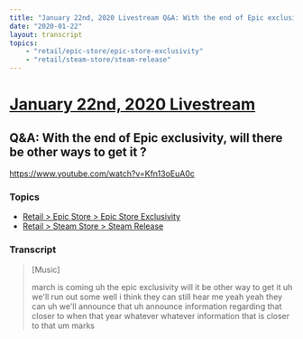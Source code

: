 ```yaml
---
title: "January 22nd, 2020 Livestream Q&A: With the end of Epic exclusivity, will there be other ways to get it ?"
date: "2020-01-22"
layout: transcript
topics:
    - "retail/epic-store/epic-store-exclusivity"
    - "retail/steam-store/steam-release"
---
```

# [January 22nd, 2020 Livestream](../2020-01-22.md)
## Q&A: With the end of Epic exclusivity, will there be other ways to get it ?
https://www.youtube.com/watch?v=Kfn13oEuA0c

### Topics
* [Retail > Epic Store > Epic Store Exclusivity](../topics/retail/epic-store/epic-store-exclusivity.md)
* [Retail > Steam Store > Steam Release](../topics/retail/steam-store/steam-release.md)

### Transcript

> [Music]
>
> march is coming uh the epic exclusivity will it be other way to get it uh we'll run out some well i think they can still hear me yeah yeah they can uh we'll announce that uh announce information regarding that closer to when that year whatever whatever information that is closer to that um marks
